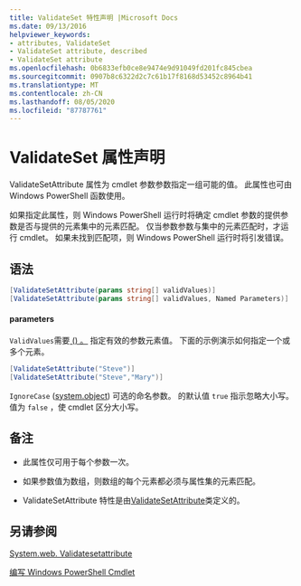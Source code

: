 ```yaml
---
title: ValidateSet 特性声明 |Microsoft Docs
ms.date: 09/13/2016
helpviewer_keywords:
- attributes, ValidateSet
- ValidateSet attribute, described
- ValidateSet attribute
ms.openlocfilehash: 0b6833efb0ce8e9474e9d91049fd201fc845cbea
ms.sourcegitcommit: 0907b8c6322d2c7c61b17f8168d53452c8964b41
ms.translationtype: MT
ms.contentlocale: zh-CN
ms.lasthandoff: 08/05/2020
ms.locfileid: "87787761"
---
```

# <a name="validateset-attribute-declaration"></a>ValidateSet 属性声明

ValidateSetAttribute 属性为 cmdlet 参数参数指定一组可能的值。 此属性也可由 Windows PowerShell 函数使用。

如果指定此属性，则 Windows PowerShell 运行时将确定 cmdlet 参数的提供参数是否与提供的元素集中的元素匹配。 仅当参数参数与集中的元素匹配时，才运行 cmdlet。 如果未找到匹配项，则 Windows PowerShell 运行时将引发错误。

## <a name="syntax"></a>语法

```csharp
[ValidateSetAttribute(params string[] validValues)]
[ValidateSetAttribute(params string[] validValues, Named Parameters)]
```

#### <a name="parameters"></a>parameters

`ValidValues`需要[ () 。](/dotnet/api/System.String) 指定有效的参数元素值。 下面的示例演示如何指定一个或多个元素。

```csharp
[ValidateSetAttribute("Steve")]
[ValidateSetAttribute("Steve","Mary")]
```

`IgnoreCase` ([system.object](/dotnet/api/System.Boolean)) 可选的命名参数。 的默认值 `true` 指示忽略大小写。 值为 `false` ，使 cmdlet 区分大小写。

## <a name="remarks"></a>备注

- 此属性仅可用于每个参数一次。

- 如果参数值为数组，则数组的每个元素都必须与属性集的元素匹配。

- ValidateSetAttribute 特性是由[ValidateSetAttribute](/dotnet/api/System.Management.Automation.ValidateSetAttribute)类定义的。

## <a name="see-also"></a>另请参阅

[System.web. Validatesetattribute](/dotnet/api/System.Management.Automation.ValidateSetAttribute)

[编写 Windows PowerShell Cmdlet](./writing-a-windows-powershell-cmdlet.md)
